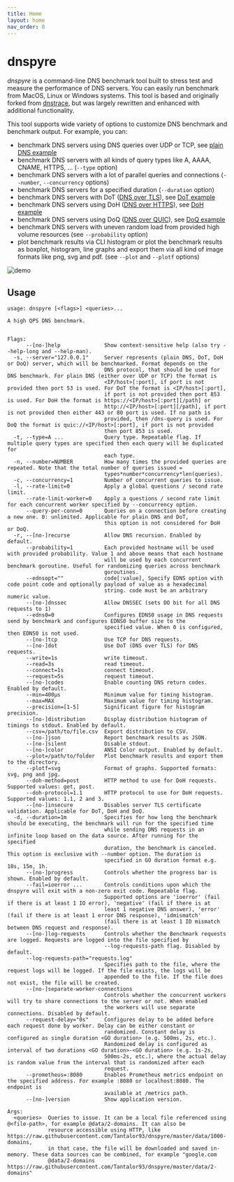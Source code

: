 ```yaml
---
title: Home
layout: home
nav_order: 0
---
```


# dnspyre

*dnspyre* is a command-line DNS benchmark tool built to stress test and measure the performance of DNS servers. You can easily run benchmark from MacOS, Linux or Windows systems.
This tool is based and originally forked from [dnstrace](https://github.com/redsift/dnstrace), but was largely rewritten and enhanced with additional functionality.

This tool supports wide variety of options to customize DNS benchmark and benchmark output. For example, you can:
* benchmark DNS servers using DNS queries over UDP or TCP, see [plain DNS example](plaindns.md)
* benchmark DNS servers with all kinds of query types like A, AAAA, CNAME, HTTPS, ... (`--type` option)
* benchmark DNS servers with a lot of parallel queries and connections (`--number`, `--concurrency` options)
* benchmark DNS servers for a specified duration (`--duration` option)
* benchmark DNS servers with DoT ([DNS over TLS](https://datatracker.ietf.org/doc/html/rfc7858)), see [DoT example](dot.md)
* benchmark DNS servers using DoH ([DNS over HTTPS](https://datatracker.ietf.org/doc/html/rfc8484)), see [DoH example](doh.md)
* benchmark DNS servers using DoQ ([DNS over QUIC](https://datatracker.ietf.org/doc/rfc9250/)), see [DoQ example](doq.md)
* benchmark DNS servers with uneven random load from provided high volume resources (see `--probability` option)
* plot benchmark results via CLI histogram or plot the benchmark results as boxplot, histogram, line graphs and export them via all kind of image formats like png, svg and pdf. (see `--plot` and `--plotf` options) 

![demo](assets/demo.gif)

## Usage

```
usage: dnspyre [<flags>] <queries>...

A high QPS DNS benchmark.


Flags:
      --[no-]help              Show context-sensitive help (also try --help-long and --help-man).
  -s, --server="127.0.0.1"     Server represents (plain DNS, DoT, DoH or DoQ) server, which will be benchmarked. Format depends on the
                               DNS protocol, that should be used for DNS benchmark. For plain DNS (either over UDP or TCP) the format is
                               <IP/host>[:port], if port is not provided then port 53 is used. For DoT the format is <IP/host>[:port],
                               if port is not provided then port 853 is used. For DoH the format is https://<IP/host>[:port][/path] or
                               http://<IP/host>[:port][/path], if port is not provided then either 443 or 80 port is used. If no path is
                               provided, then /dns-query is used. For DoQ the format is quic://<IP/host>[:port], if port is not provided
                               then port 853 is used.
  -t, --type=A ...             Query type. Repeatable flag. If multiple query types are specified then each query will be duplicated for
                               each type.
  -n, --number=NUMBER          How many times the provided queries are repeated. Note that the total number of queries issued =
                               types*number*concurrency*len(queries).
  -c, --concurrency=1          Number of concurrent queries to issue.
  -l, --rate-limit=0           Apply a global questions / second rate limit.
      --rate-limit-worker=0    Apply a questions / second rate limit for each concurrent worker specified by --concurrency option.
      --query-per-conn=0       Queries on a connection before creating a new one. 0: unlimited. Applicable for plain DNS and DoT,
                               this option is not considered for DoH or DoQ.
  -r, --[no-]recurse           Allow DNS recursion. Enabled by default.
      --probability=1          Each provided hostname will be used with provided probability. Value 1 and above means that each hostname
                               will be used by each concurrent benchmark goroutine. Useful for randomizing queries across benchmark
                               goroutines.
      --ednsopt=""             code[:value], Specify EDNS option with code point code and optionally payload of value as a hexadecimal
                               string. code must be an arbitrary numeric value.
      --[no-]dnssec            Allow DNSSEC (sets DO bit for all DNS requests to 1)
      --edns0=0                Configures EDNS0 usage in DNS requests send by benchmark and configures EDNS0 buffer size to the
                               specified value. When 0 is configured, then EDNS0 is not used.
      --[no-]tcp               Use TCP for DNS requests.
      --[no-]dot               Use DoT (DNS over TLS) for DNS requests.
      --write=1s               write timeout.
      --read=3s                read timeout.
      --connect=1s             connect timeout.
      --request=5s             request timeout.
      --[no-]codes             Enable counting DNS return codes. Enabled by default.
      --min=400µs              Minimum value for timing histogram.
      --max=MAX                Maximum value for timing histogram.
      --precision=[1-5]        Significant figure for histogram precision.
      --[no-]distribution      Display distribution histogram of timings to stdout. Enabled by default.
      --csv=/path/to/file.csv  Export distribution to CSV.
      --[no-]json              Report benchmark results as JSON.
      --[no-]silent            Disable stdout.
      --[no-]color             ANSI Color output. Enabled by default.
      --plot=/path/to/folder   Plot benchmark results and export them to the directory.
      --plotf=svg              Format of graphs. Supported formats: svg, png and jpg.
      --doh-method=post        HTTP method to use for DoH requests. Supported values: get, post.
      --doh-protocol=1.1       HTTP protocol to use for DoH requests. Supported values: 1.1, 2 and 3.
      --[no-]insecure          Disables server TLS certificate validation. Applicable for DoT, DoH and DoQ.
  -d, --duration=1m            Specifies for how long the benchmark should be executing, the benchmark will run for the specified time
                               while sending DNS requests in an infinite loop based on the data source. After running for the specified
                               duration, the benchmark is canceled. This option is exclusive with --number option. The duration is
                               specified in GO duration format e.g. 10s, 15m, 1h.
      --[no-]progress          Controls whether the progress bar is shown. Enabled by default.
      --fail=ioerror ...       Controls conditions upon which the dnspyre will exit with a non-zero exit code. Repeatable flag.
                               Supported options are 'ioerror' (fail if there is at least 1 IO error), 'negative' (fail if there is at
                               least 1 negative DNS answer), 'error' (fail if there is at least 1 error DNS response), 'idmismatch'
                               (fail there is at least 1 ID mismatch between DNS request and response).
      --[no-]log-requests      Controls whether the Benchmark requests are logged. Requests are logged into the file specified by
                               --log-requests-path flag. Disabled by default.
      --log-requests-path="requests.log"
                               Specifies path to the file, where the request logs will be logged. If the file exists, the logs will be
                               appended to the file. If the file does not exist, the file will be created.
      --[no-]separate-worker-connections
                               Controls whether the concurrent workers will try to share connections to the server or not. When enabled
                               the workers will use separate connections. Disabled by default.
      --request-delay="0s"     Configures delay to be added before each request done by worker. Delay can be either constant or
                               randomized. Constant delay is configured as single duration <GO duration> (e.g. 500ms, 2s, etc.).
                               Randomized delay is configured as interval of two durations <GO duration>-<GO duration> (e.g. 1s-2s,
                               500ms-2s, etc.), where the actual delay is random value from the interval that is randomized after each
                               request.
      --prometheus=:8080       Enables Prometheus metrics endpoint on the specified address. For example :8080 or localhost:8080. The endpoint is
                               available at /metrics path.
      --[no-]version           Show application version.

Args:
  <queries>  Queries to issue. It can be a local file referenced using @<file-path>, for example @data/2-domains. It can also be
             resource accessible using HTTP, like https://raw.githubusercontent.com/Tantalor93/dnspyre/master/data/1000-domains,
             in that case, the file will be downloaded and saved in-memory. These data sources can be combined, for example "google.com
             @data/2-domains https://raw.githubusercontent.com/Tantalor93/dnspyre/master/data/2-domains"
```
